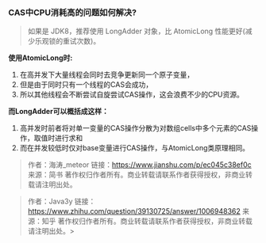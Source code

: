 
### CAS中CPU消耗高的问题如何解决?

> 如果是 JDK8，推荐使用 LongAdder 对象，比 AtomicLong 性能更好(减少乐观锁的重试次数)。


**使用AtomicLong时:**
1. 在高并发下大量线程会同时去竞争更新同一个原子变量，
2. 但是由于同时只有一个线程的CAS会成功，
3. 所以其他线程会不断尝试自旋尝试CAS操作，这会浪费不少的CPU资源。

**而LongAdder可以概括成这样：**
1. 高并发时前者将对单一变量的CAS操作分散为对数组cells中多个元素的CAS操作，取值时进行求和
2. 而在并发较低时仅对base变量进行CAS操作，与AtomicLong类原理相同。


>作者：海涛_meteor
链接：https://www.jianshu.com/p/ec045c38ef0c
来源：简书
著作权归作者所有。商业转载请联系作者获得授权，非商业转载请注明出处。

>作者：Java3y
链接：https://www.zhihu.com/question/39130725/answer/1006948362
来源：知乎
著作权归作者所有。商业转载请联系作者获得授权，非商业转载请注明出处。>